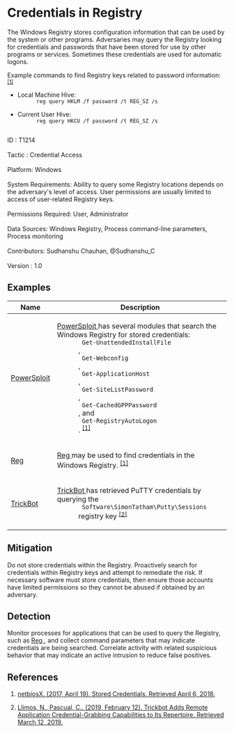 <div class="container-fluid">
 <h1>
  Credentials in Registry
 </h1>
 <div class="row">
  <div class="col-md-8 description-body">
   <p>
    The Windows Registry stores configuration information that can be used by the system or other programs. Adversaries may query the Registry looking for credentials and passwords that have been stored for use by other programs or services. Sometimes these credentials are used for automatic logons.
   </p>
   <p>
    Example commands to find Registry keys related to password information:
    <span class="scite-citeref-number" data-reference="Pentestlab Stored Credentials" id="scite-ref-1-a">
     <sup>
      <a aria-describedby="qtip-0" data-hasqtip="0" href="https://pentestlab.blog/2017/04/19/stored-credentials/" target="_blank">
       [1]
      </a>
     </sup>
    </span>
   </p>
   <ul>
    <li>
     Local Machine Hive:
     <code>
      reg query HKLM /f password /t REG_SZ /s
     </code>
    </li>
    <li>
     Current User Hive:
     <code>
      reg query HKCU /f password /t REG_SZ /s
     </code>
    </li>
   </ul>
  </div>
  <div class="col-md-4">
   <div class="card">
    <div class="card-body">
     <div class="card-data">
      <span class="h5 card-title">
       ID
      </span>
      : T1214
      <br/>
      <br/>
     </div>
     <div class="card-data">
      <span class="h5 card-title">
      </span>
     </div>
     <div class="card-data">
      <span class="h5 card-title">
       Tactic
      </span>
      : Credential Access
      <br/>
      <br/>
     </div>
     <div class="card-data">
      <span class="h5 card-title">
       Platform:
      </span>
      Windows
      <br/>
      <br/>
     </div>
     <div class="card-data">
      <span class="h5 card-title">
       System Requirements:
      </span>
      Ability to query some Registry locations depends on the adversary's level of access. User permissions are usually limited to access of user-related Registry keys.
      <br/>
      <br/>
     </div>
     <div class="card-data">
      <span class="h5 card-title">
       Permissions Required:
      </span>
      User, Administrator
      <br/>
      <br/>
     </div>
     <div class="card-data">
      <span class="h5 card-title">
      </span>
     </div>
     <div class="card-data">
      <span class="h5 card-title">
       Data Sources:
      </span>
      Windows Registry, Process command-line parameters, Process monitoring
      <br/>
      <br/>
     </div>
     <div class="card-data">
      <span class="h5 card-title">
      </span>
     </div>
     <div class="card-data">
      <span class="h5 card-title">
      </span>
     </div>
     <div class="card-data">
      <span class="h5 card-title">
      </span>
     </div>
     <div class="card-data">
      <span class="h5 card-title">
      </span>
     </div>
     <div class="card-data">
      <span class="h5 card-title">
      </span>
     </div>
     <div class="card-data">
      <span class="h5 card-title">
      </span>
     </div>
     <div class="card-data">
      <span class="h5 card-title">
       Contributors:
      </span>
      Sudhanshu Chauhan, @Sudhanshu_C
      <br/>
      <br/>
     </div>
     <div class="card-data">
      <span class="h5 card-title">
       Version
      </span>
      : 1.0
     </div>
    </div>
   </div>
  </div>
 </div>
 <h2 class="pt-3" id="examples">
  Examples
 </h2>
 <table class="table table-bordered table-light mt-2">
  <thead>
   <tr>
    <th scope="col">
     Name
    </th>
    <th scope="col">
     Description
    </th>
   </tr>
  </thead>
  <tbody class="bg-white">
   <tr>
    <td>
     <a href="https://attack.mitre.org/software/S0194">
      PowerSploit
     </a>
    </td>
    <td>
     <p>
      <a href="https://attack.mitre.org/software/S0194">
       PowerSploit
      </a>
      has several modules that search the Windows Registry for stored credentials:
      <code>
       Get-UnattendedInstallFile
      </code>
      ,
      <code>
       Get-Webconfig
      </code>
      ,
      <code>
       Get-ApplicationHost
      </code>
      ,
      <code>
       Get-SiteListPassword
      </code>
      ,
      <code>
       Get-CachedGPPPassword
      </code>
      , and
      <code>
       Get-RegistryAutoLogon
      </code>
      .
      <span class="scite-citeref-number" data-reference="Pentestlab Stored Credentials" id="scite-ref-1-a" onclick="scrollToRef('scite-1')">
       <sup>
        <a aria-describedby="qtip-0" data-hasqtip="0" href="https://pentestlab.blog/2017/04/19/stored-credentials/" target="_blank">
         [1]
        </a>
       </sup>
      </span>
     </p>
    </td>
   </tr>
   <tr>
    <td>
     <a href="https://attack.mitre.org/software/S0075">
      Reg
     </a>
    </td>
    <td>
     <p>
      <a href="https://attack.mitre.org/software/S0075">
       Reg
      </a>
      may be used to find credentials in the Windows Registry.
      <span class="scite-citeref-number" data-reference="Pentestlab Stored Credentials" id="scite-ref-1-a" onclick="scrollToRef('scite-1')">
       <sup>
        <a aria-describedby="qtip-0" data-hasqtip="0" href="https://pentestlab.blog/2017/04/19/stored-credentials/" target="_blank">
         [1]
        </a>
       </sup>
      </span>
     </p>
    </td>
   </tr>
   <tr>
    <td>
     <a href="https://attack.mitre.org/software/S0266">
      TrickBot
     </a>
    </td>
    <td>
     <p>
      <a href="https://attack.mitre.org/software/S0266">
       TrickBot
      </a>
      has retrieved PuTTY credentials by querying the
      <code>
       Software\SimonTatham\Putty\Sessions
      </code>
      registry key
      <span class="scite-citeref-number" data-reference="TrendMicro Trickbot Feb 2019" id="scite-ref-2-a" onclick="scrollToRef('scite-2')">
       <sup>
        <a aria-describedby="qtip-1" data-hasqtip="1" href="https://blog.trendmicro.com/trendlabs-security-intelligence/trickbot-adds-remote-application-credential-grabbing-capabilities-to-its-repertoire/" target="_blank">
         [2]
        </a>
       </sup>
      </span>
     </p>
    </td>
   </tr>
  </tbody>
 </table>
 <h2 class="pt-3" id="mitigation">
  Mitigation
 </h2>
 <p>
  Do not store credentials within the Registry. Proactively search for credentials within Registry keys and attempt to remediate the risk. If necessary software must store credentials, then ensure those accounts have limited permissions so they cannot be abused if obtained by an adversary.
 </p>
 <h2 class="pt-3" id="detection">
  Detection
 </h2>
 <p>
  Monitor processes for applications that can be used to query the Registry, such as
  <a href="https://attack.mitre.org/software/S0075">
   Reg
  </a>
  , and collect command parameters that may indicate credentials are being searched. Correlate activity with related suspicious behavior that may indicate an active intrusion to reduce false positives.
 </p>
 <h2 class="pt-3" id="references">
  References
 </h2>
 <div class="row">
  <div class="col">
   <ol>
    <li>
     <span class="scite-citation" id="scite-1">
      <span class="scite-citation-text">
       <a class="external text" href="https://pentestlab.blog/2017/04/19/stored-credentials/" name="scite-1" rel="nofollow" target="_blank">
        netbiosX. (2017, April 19). Stored Credentials. Retrieved April 6, 2018.
       </a>
      </span>
     </span>
    </li>
   </ol>
  </div>
  <div class="col">
   <ol start="2.0">
    <li>
     <span class="scite-citation" id="scite-2">
      <span class="scite-citation-text">
       <a class="external text" href="https://blog.trendmicro.com/trendlabs-security-intelligence/trickbot-adds-remote-application-credential-grabbing-capabilities-to-its-repertoire/" name="scite-2" rel="nofollow" target="_blank">
        Llimos, N., Pascual, C.. (2019, February 12). Trickbot Adds Remote Application Credential-Grabbing Capabilities to Its Repertoire. Retrieved March 12, 2019.
       </a>
      </span>
     </span>
    </li>
   </ol>
  </div>
 </div>
</div>
